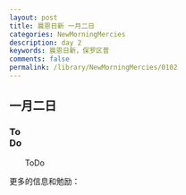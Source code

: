 ```yaml
---
layout: post
title: 晨恩日新 一月二日
categories: NewMorningMercies
description: day 2
keywords: 晨恩日新，保罗区普
comments: false
permalink: /library/NewMorningMercies/0102
---
```


## 一月二日

### To <br> Do

&emsp;&emsp;ToDo

更多的信息和勉励：[]()
